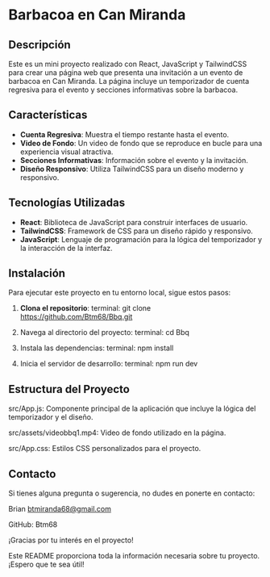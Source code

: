 # Barbacoa en Can Miranda

## Descripción

Este es un mini proyecto realizado con React, JavaScript y TailwindCSS para crear una página web que presenta una invitación a un evento de barbacoa en Can Miranda. 
La página incluye un temporizador de cuenta regresiva para el evento y secciones informativas sobre la barbacoa.

## Características

- **Cuenta Regresiva**: Muestra el tiempo restante hasta el evento.
- **Video de Fondo**: Un video de fondo que se reproduce en bucle para una experiencia visual atractiva.
- **Secciones Informativas**: Información sobre el evento y la invitación.
- **Diseño Responsivo**: Utiliza TailwindCSS para un diseño moderno y responsivo.

## Tecnologías Utilizadas

- **React**: Biblioteca de JavaScript para construir interfaces de usuario.
- **TailwindCSS**: Framework de CSS para un diseño rápido y responsivo.
- **JavaScript**: Lenguaje de programación para la lógica del temporizador y la interacción de la interfaz.

## Instalación

Para ejecutar este proyecto en tu entorno local, sigue estos pasos:

1. **Clona el repositorio**:
   terminal:
   git clone https://github.com/Btm68/Bbq.git
   
3. Navega al directorio del proyecto:
  terminal:
  cd Bbq
  
4. Instala las dependencias:
  terminal:
  npm install

5. Inicia el servidor de desarrollo:
   terminal:
   npm run dev
   
## Estructura del Proyecto
src/App.js: Componente principal de la aplicación que incluye la lógica del temporizador y el diseño.

src/assets/videobbq1.mp4: Video de fondo utilizado en la página.

src/App.css: Estilos CSS personalizados para el proyecto.

## Contacto
Si tienes alguna pregunta o sugerencia, no dudes en ponerte en contacto:

Brian
btmiranda68@gmail.com

GitHub: Btm68

¡Gracias por tu interés en el proyecto!

Este README proporciona toda la información necesaria sobre tu proyecto. ¡Espero que te sea útil!

